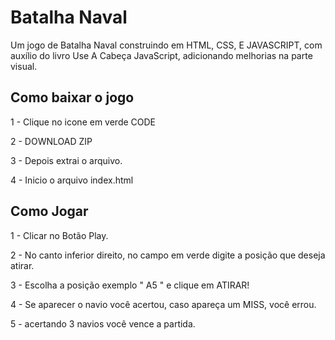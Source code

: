 # Batalha Naval
Um jogo de Batalha Naval construindo em HTML, CSS, E JAVASCRIPT, com auxílio do livro Use A Cabeça JavaScript, adicionando melhorias na parte visual.

## Como baixar o jogo
1 - Clique no icone em verde CODE

2 - DOWNLOAD ZIP

3 - Depois extrai o arquivo.

4 - Inicio o arquivo index.html

## Como Jogar
1 - Clicar no Botão Play.

2 - No canto inferior direito, no campo em verde digite a posição que deseja atirar.

3 - Escolha a posição exemplo " A5 " e clique em ATIRAR!

4 - Se aparecer o navio você acertou, caso apareça um MISS, você errou.

5 - acertando 3 navios você vence a partida.